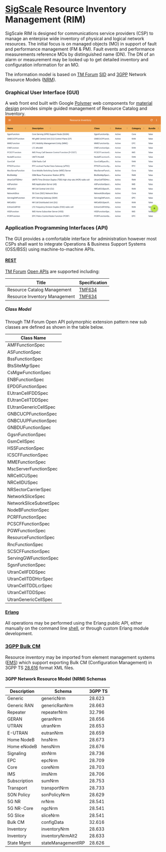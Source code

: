 # [SigScale](http://www.sigscale.org) Resource Inventory Management (RIM)

SigScale RIM is designed for communications service providers
(CSP) to manage an enterpise wide inventory of physical and logical
network resources. The initial focus is on managed objects (MO) in
support of fault and performance management (FM & PM). Fault events
and performance measurements reference MOs by distinguished name (DN).
The DN of an alarm or measurement may be looked up to get detailed
inventory and configuration information for an MO.

The information model is based on
[TM Forum](https://www.tmforum.org) 
[SID](https://www.tmforum.org/information-framework-sid/) 
and [3GPP](http://www.3gpp.org) Network Resource Models 
([NRM](https://webapp.etsi.org/key/key.asp?GSMSpecPart1=32&GSMSpecPart2=622&Search=search)).

### Graphical User Interface (GUI)
A web front end built with Google [Polymer](https://www.polymer-project.org)
web components for
[material design](https://material.io/guidelines/material-design/introduction.html) 
provides simple guided management of Resource Catalog and Inventory.
![screenshot](https://raw.githubusercontent.com/sigscale/rim/master/doc/specifications.png)

### Application Programming Interfaces (API)
The GUI provides a comfortable interface for administration however
most CSPs shall want to integrate Operations & Business Support Systems
(OSS/BSS) using machine-to-machine APIs.

#### [REST](https://en.wikipedia.org/wiki/Representational_state_transfer)
[TM Forum](https://www.tmforum.org)
[Open APIs](https://www.tmforum.org/open-apis/) are supported including:

|Title                         | Specification |
|------------------------------|---------------|
|Resource Catalog Management   | [TMF634](https://projects.tmforum.org/wiki/download/attachments/90514804/TMF634_Resource_Catalog_Management_API_REST_Specification_R17.0.1.pdf) |
|Resource Inventory Management | [TMF634](https://projects.tmforum.org/wiki/download/attachments/90514806/TMF639_Resource_Inventory_Management_REST_API_Specification_R17.0.1.pdf) |

##### Class Model
Through TM Forum Open API polymorphic extension pattern new sub
classes are defined as shown in the table below.

|Class Name             |
|-----------------------|
|AMFFunctionSpec        |
|ASFunctionSpec         |
|BssFunctionSpec        |
|BtsSiteMgrSpec         |
|CsMgwFunctionSpec      |
|ENBFunctionSpec        |
|EPDGFunctionSpec       |
|EUtranCellFDDSpec      |
|EUtranCellTDDSpec      |
|EUtranGenericCellSpec  |
|GNBCUCPFunctionSpec    |
|GNBCUUPFunctionSpec    |
|GNBDUFunctionSpec      |
|GgsnFunctionSpec       |
|GsmCellSpec            |
|HSSFunctionSpec        |
|ICSCFFunctionSpec      |
|MMEFunctionSpec        |
|MscServerFunctionSpec  |
|NRCellCUSpec           |
|NRCellDUSpec           |
|NRSectorCarrierSpec    |
|NetworkSliceSpec       |
|NetworkSliceSubnetSpec |
|NodeBFunctionSpec      |
|PCRFFunctionSpec       |
|PCSCFFunctionSpec      |
|PGWFunctionSpec        |
|ResourceFunctionSpec   |
|RncFunctionSpec        |
|SCSCFFunctionSpec      |
|ServingGWFunctionSpec  |
|SgsnFunctionSpec       |
|UtranCellFDDSpec       |
|UtranCellTDDHcrSpec    |
|UtranCellTDDLcrSpec    |
|UtranCellTDDSpec       |
|UtranGenericCellSpec   |

#### [Erlang](http://www.erlang.org)
All operations may be performed using the Erlang public API, either
manually on the command line
[shell](http://erlang.org/doc/man/shell.html), or through custom Erlang
module development.

### [3GPP Bulk CM](https://webapp.etsi.org/key/key.asp?GSMSpecPart1=32&GSMSpecPart2=600&Search=search)
Resource inventory may be imported from element management systems 
([EMS](https://en.wikipedia.org/wiki/Element_management_system))
which support exporting Bulk CM (Configuration Management) in 3GPP TS 
[28.616](https://webapp.etsi.org/key/key.asp?GSMSpecPart1=32&GSMSpecPart2=616&Search=search) 
format XML files.

#### 3GPP Network Resource Model (NRM) Schemas
|Description |Schema              |3GPP TS|
|------------|--------------------|-------|
|Generic     |genericNrm          | 28.623|
|Generic RAN |genericRanNrm       | 28.663|
|Repeater    |repeaterNrm         | 32.796|
|GERAN       |geranNrm            | 28.656|
|UTRAN       |utranNrm            | 28.653|
|E-UTRAN     |eutranNrm           | 28.659|
|Home NodeB  |hnsNrm              | 28.673|
|Home eNodeB |hensNrm             | 28.676|
|Signaling   |stnNrm              | 28.736|
|EPC         |epcNrm              | 28.709|
|Core        |coreNrm             | 28.703|
|IMS         |imsNrm              | 28.706|
|Subscription|sumNrm              | 28.753|
|Transport   |transportNrm        | 28.733|
|SON Policy  |sonPolicyNrm        | 28.629|
|5G NR       |nrNrm               | 28.541|
|5G NR-Core  |ngcNrm              | 28.541|
|5G Slice    |sliceNrm            | 28.541|
|Bulk CM     |configData          | 32.616|
|Inventory   |inventoryNrm        | 28.633|
|Inventory   |inventoryNrmAlt2    | 28.633|
|State Mgmt  |stateManagementIRP  | 28.626|

